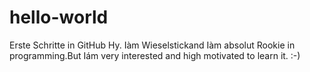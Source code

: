 # hello-world
Erste Schritte in GitHub
Hy. Iàm Wieselstickand Iàm absolut Rookie in programming.But Iám very interested and high motivated to learn it. :-)
